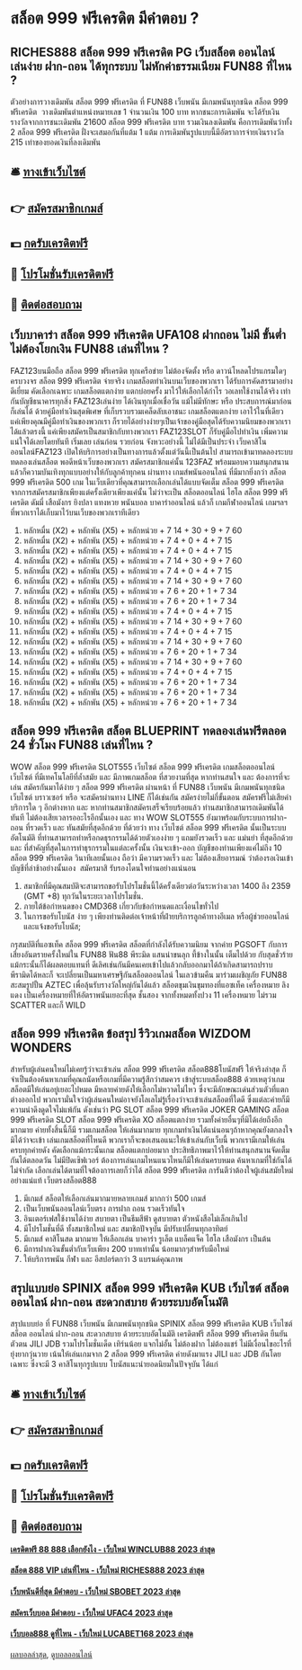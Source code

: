 # สล็อต 999 ฟรีเครดิต มีคำตอบ ?
## RICHES888 สล็อต 999 ฟรีเครดิต PG เว็บสล็อต ออนไลน์ เล่นง่าย ฝาก-ถอน ได้ทุกระบบ ไม่หักค่าธรรมเนียม FUN88 ที่ไหน ?
ตัวอย่างการวางเดิมพัน สล็อต 999 ฟรีเครดิต ที่ FUN88 เว็บพนัน มีเกมพนันทุกชนิด สล็อต 999 ฟรีเครดิต  วางเดิมพันตำแหน่งหมายเลข 1 จำนวนเงิน 100 บาท หากชนะการเดิมพัน จะได้รับเงินรางวัลจากการชนะเดิมพัน 21600 สล็อต 999 ฟรีเครดิต บาท รวมเงินลงเดิมพัน
คือการเดิมพันว่าทั้ง 2 สล็อต 999 ฟรีเครดิต ฝั่งจะเสมอกันที่แต้ม 1 แต้ม การเดิมพันรูปแบบนี้มีอัตราการจ่ายเงินรางวัล 215 เท่าของยอดเงินที่ลงเดิมพัน

## 🛎 [ทางเข้าเว็บไซต์](https://bit.ly/3SdLNi2)
## 👉 [สมัครสมาชิกเกมส์](https://bit.ly/3SdLNi2)
## 💵 [กดรับเครดิตฟรี](https://bit.ly/3dyRKHj)
## 👑 [โปรโมชั่นรับเครดิตฟรี](https://bit.ly/3dyRKHj)
## 📱 [ติดต่อสอบถาม](https://bit.ly/3dyRKHj)

## เว็บบาคาร่า สล็อต 999 ฟรีเครดิต UFA108 ฝากถอน ไม่มี ขั้นต่ำ ไม่ต้องโยกเงิน FUN88 เล่นที่ไหน ?
FAZ123บนมือถือ สล็อต 999 ฟรีเครดิต ทุกเครือข่าย ไม่ต้องจัดตั้ง หรือ ดาวน์โหลดโปรแกรมใดๆครบวงจร สล็อต 999 ฟรีเครดิต จ่ายจริง เกมสล็อตทำเงินบนเว็บของพวกเรา ได้รับการคัดสรรมาอย่างดีเยี่ยม คัดเลือกเฉพาะ เกมสล็อตแตกง่าย แตกบ่อยครั้ง มาไว้ให้เลือกได้กำไร วอเลทใช้งานได้จริง เท่ากันบัญชีธนาคารทุกสิ่ง FAZ123เล่นง่าย ได้เงินทุกเมื่อเชื่อวัน แม้ไม่มีทักษะ หรือ ประสบการณ์มาก่อนก็เล่นได้ ด้วยคู่มือทำเงินสุดพิเศษ ที่เก็บรวบรวมเคล็ดลับเอาชนะ เกมสล็อตแตกง่าย เอาไว้ในที่เดียว แค่เพียงคุณมีคู่มือทำเงินของพวกเรา ก็รวยได้อย่างง่ายๆเป็นเจ้าของคู่มือสุดได้รับความนิยมของพวกเรา ได้แล้วตรงนี้ แค่เพียงสมัครเป็นสมาชิกกับทางพวกเรา FAZ123SLOT ก็รับคู่มือไปทำเงิน เพิ่มความแน่ใจได้เลยโดยทันที เริ่มเลย เล่นก่อน รวยก่อน จังหวะอย่างนี้ ไม่ได้มีเป็นประจำ
เว็บคาสิโนออนไลน์FAZ123 เปิดให้บริการอย่างเป็นทางการแล้วตั้งแต่วันนี้เป็นต้นไป สามารถเข้ามาทดลองระบบ ทดลองเล่นสล็อต พอดีหน้าเว็บของพวกเรา สมัครสมาชิกแค่นั้น 123FAZ พร้อมมอบความสนุกสนานแล้วก็ความบันเทิงทุกแบบอย่างให้กับลูกค้าทุกคน ผ่านทาง เกมส์พนันออนไลน์ ที่มีมากยิ่งกว่า สล็อต 999 ฟรีเครดิต 500 เกม ในเว็บเดียวที่คุณสามารถเลือกเล่นได้แบบจัดเต็ม สล็อต 999 ฟรีเครดิต จากการสมัครสมาชิกเพียงแต่ครั้งเดียวเพียงแค่นั้น ไม่ว่าจะเป็น สล็อตออนไลน์ ไฮโล สล็อต 999 ฟรีเครดิต ดัมมี่ เสือมังกร ยิงปลา แทงหวย พนันบอล บาคาร่าออนไลน์ แล้วก็ เกมกีฬาออนไลน์ เกมฯลฯ ที่พวกเราได้เก็บมาไว้บนเว็บของพวกเราทีเดียว
1. หลักหมื่น (X2) + หลักพัน (X5) + หลักหน่วย + 7 14 + 30 + 9 + 7 60
2. หลักหมื่น (X2) + หลักพัน (X5) + หลักหน่วย + 7 4 + 0 + 4 + 7 15
3. หลักหมื่น (X2) + หลักพัน (X5) + หลักหน่วย + 7 4 + 0 + 4 + 7 15
4. หลักหมื่น (X2) + หลักพัน (X5) + หลักหน่วย + 7 14 + 30 + 9 + 7 60
5. หลักหมื่น (X2) + หลักพัน (X5) + หลักหน่วย + 7 4 + 0 + 4 + 7 15
6. หลักหมื่น (X2) + หลักพัน (X5) + หลักหน่วย + 7 14 + 30 + 9 + 7 60
7. หลักหมื่น (X2) + หลักพัน (X5) + หลักหน่วย + 7 6 + 20 + 1 + 7 34
8. หลักหมื่น (X2) + หลักพัน (X5) + หลักหน่วย + 7 6 + 20 + 1 + 7 34
9. หลักหมื่น (X2) + หลักพัน (X5) + หลักหน่วย + 7 4 + 0 + 4 + 7 15
10. หลักหมื่น (X2) + หลักพัน (X5) + หลักหน่วย + 7 14 + 30 + 9 + 7 60
11. หลักหมื่น (X2) + หลักพัน (X5) + หลักหน่วย + 7 4 + 0 + 4 + 7 15
12. หลักหมื่น (X2) + หลักพัน (X5) + หลักหน่วย + 7 14 + 30 + 9 + 7 60
13. หลักหมื่น (X2) + หลักพัน (X5) + หลักหน่วย + 7 6 + 20 + 1 + 7 34
14. หลักหมื่น (X2) + หลักพัน (X5) + หลักหน่วย + 7 14 + 30 + 9 + 7 60
15. หลักหมื่น (X2) + หลักพัน (X5) + หลักหน่วย + 7 4 + 0 + 4 + 7 15
16. หลักหมื่น (X2) + หลักพัน (X5) + หลักหน่วย + 7 6 + 20 + 1 + 7 34
17. หลักหมื่น (X2) + หลักพัน (X5) + หลักหน่วย + 7 6 + 20 + 1 + 7 34
18. หลักหมื่น (X2) + หลักพัน (X5) + หลักหน่วย + 7 6 + 20 + 1 + 7 34

## สล็อต 999 ฟรีเครดิต สล็อต BLUEPRINT ทดลองเล่นฟรีตลอด 24 ชั่วโมง FUN88 เล่นที่ไหน ?
WOW สล็อต 999 ฟรีเครดิต SLOT555 เว็บไซต์ สล็อต 999 ฟรีเครดิต เกมสล็อตออนไลน์ เว็บไซต์ ที่มีเทคโนโลยีที่ล้ำสมัย และ มีภาพเกมสล็อต ที่สวยงามที่สุด หากท่านสนใจ และ ต้องการที่จะเล่น สมัครกันมาได้ง่าย ๆ สล็อต 999 ฟรีเครดิต ผ่านหน้า ที่ FUN88 เว็บพนัน มีเกมพนันทุกชนิด เว็บไซต์ บราวเซอร์ หรือ จะสมัครผ่านทาง LINE ก็ได้เช่นกัน สมัครง่ายไม่กี่ขั้นตอน สมัครฟรีไม่เสียค่าบริการใด ๆ อีกต่างหาก และ หากท่านสมาชิกสมัครเสร็จเรียบร้อยแล้ว ท่านสมาชิกสามารถเดิมพันได้ทันที ไม่ต้องเสียเวลารออะไรอีกนั้นเอง และ ทาง WOW SLOT555 ยังมาพร้อมกับระบบการฝาก-ถอน ที่รวดเร็ว และ ทันสมัยที่สุดอีกด้วย ที่ด้วยว่า ทาง เว็บไซต์ สล็อต 999 ฟรีเครดิต นั้นเป็นระบบ อัตโนมัติ ที่ท่านสามารถทำหรือกดธุรกรรมได้ด้วยตัวเองง่าย ๆ แถมยังรวดเร็ว และ แม่นยำ ที่สุดอีกด้วย และ ที่สำคัญที่สุดในการทำธุรกรรมในแต่ละครั้งนั้น เงินจะเข้า-ออก บัญชีของท่านเพียงแค่ไม่ถึง 10 สล็อต 999 ฟรีเครดิต วินาทีเลยนั้นเอง ถือว่า มีความรวดเร็ว และ ไม่ต้องเสียอารมณ์ ว่าต้องรอเงินเข้าบัญชีที่ล่าช้าอย่างนั้นเอง  สมัครมาสิ รับรองโดนใจท่านอย่างแน่นอน
1. สมาชิกที่มีคุณสมบัติจะสามารถขอรับโปรโมชั่นนี้ได้ครั้งเดียวต่อวันระหว่างเวลา 1400 ถึง 2359 (GMT +8) ทุกวันในระยะเวลาโปรโมชั่น.
2. ภายใต้ข้อกำหนดของ CMD368 เกี่ยวกับข้อกำหนดและเงื่อนไขทั่วไป
3. ในการขอรับโบนัส ง่าย ๆ เพียงท่านติดต่อเจ้าหน้าที่ฝ่ายบริการลูกค้าทางอีเมล หรือผู้ช่วยออนไลน์ และแจ้งขอรับโบนัส;

กรุสมบัติที่แอซเท็ค สล็อต 999 ฟรีเครดิต สล็อตที่กำลังได้รับความนิยม จากค่าย PGSOFT กับการเสี่ยงอันตรายครั้งใหม่ใน FUN88 ฟัน88 พีระมิด แสนน่าขนลุก ที้ข้างในนั้น เต็มไปด้วย กับสุดชั่วร้ายแม้กระนั้นก็ได้ผลตอบแทนที่ ดีเลิศเช่นกันมีคนเคยเข้าไปแล้วกลับออกมาได้ถ้าเกิดสามารถปราบ พีรามิดได้หละก็ จะเปลี่ยนเป็นมหาเศรษฐีกันสล็อตออนไลน์ ในเลวข้ามคืน มาร่วมเผชิญภัย FUN88 สะสมรูปปั้น AZTEC เพื่อลุ้นรับรางวัลใหญ่กันได้แล้ว
สล็อตขุมเงินขุมทองที่แอซเท็ค เครื่องหมาย ลิงแดง เป็นเครื่องหมายที่ให้อัตราพนันเยอะที่สุด ชั้นสอง จากทั้งหมดทั้งปวง 11 เครื่องหมาย ไม่รวม SCATTER และก็ WILD

## สล็อต 999 ฟรีเครดิต ข้อสรุป รีวิวเกมสล็อต WIZDOM WONDERS
สำหรับผู้เล่นคนใหม่ไม่เคยรู้ว่าจะเข้าเล่น สล็อต 999 ฟรีเครดิต สล็อต888โบนัสฟรี ให้จริงล่าสุด ก็จำเป็นต้องค้นหาเกมที่คุณถนัดหรือเกมที่มีความรู้สึกว่าสมควร เข้าสู่ระบบสล็อต888 ด้วยเหตุว่าเกมสล็อตมีให้เล่นอยู่เยอะไปหมด มีหลายค่ายดังให้เลือกไม่หวาดไม่ไหว ซึ่งจะมีลักษณะเด่นส่วนตัวที่แตกต่างออกไป พวกเรามั่นใจว่าผู้เล่นคนใหม่อาจยังโลเลไม่รู้เรื่องว่าจะเข้าเล่นสล็อตที่ใดดี ซึ่งแต่ละค่ายก็มีความน่าดึงดูดใจไม่แพ้กัน ดังเช่นว่า PG SLOT สล็อต 999 ฟรีเครดิต JOKER GAMING สล็อต 999 ฟรีเครดิต SLOT สล็อต 999 ฟรีเครดิต XO สล็อตแตกง่าย รวมทั้งค่ายอื่นๆที่มิได้เอ่ยถึงอีกมากมาย ค่ายทั้งสิ้นนี้ก็มี รวมเกมสล็อต ให้เล่นมากมาย ทุกเกมทำเงินได้แน่นอนๆถ้าหากคุณยังตกลงใจมิได้ว่าจะเข้า เล่นเกมสล็อตที่ไหนดี พวกเราก็จะขอเสนอแนะให้เข้าเล่นกับเว็บนี้ พวกเรามีเกมให้เล่นครบทุกค่ายดัง คัดเลือกแม้กระนั้นเกม สล็อตแตกบ่อยมาก ประสิทธิภาพมาไว้ให้ท่านสนุกสนานจัดเต็มกันได้ตลอดวัน ไม่มีปิดเซิฟเวอร์ ต้องการเล่นเกมไหนแนวไหนก็มีให้เล่นครบหมด ค้นหาเกมที่ใช่กันได้ไม่จำกัด เลือกเล่นได้ตามที่ใจต้องการเลยก็ว่าได้ สล็อต 999 ฟรีเครดิต การันตีว่าต้องใจผู้เล่นสมัยใหม่อย่างแน่แท้ เว็บตรงสล็อต888
1. มีเกมส์ สล็อตให้เลือกเล่นมากมายหลายเกมส์ มากกว่า 500 เกมส์
2. เป็นเว็บพนันออนไลน์เว็บตรง การฝาก ถอน รวดเร็วทันใจ
3. อินเตอร์เฟสใช้งานได้ง่าย สบายตา เป็นธีมสีฟ้า ดูสบายตา ตัวหนังสือไม่เล็กเกินไป
4. มีโปรโมชั่นที่ดี ทั้งสมาชิกใหม่ และ สมาชิกปัจจุบัน มีปรับเปลี่ยนทุกอาทิตย์
5. มีเกมส์ คาสิโนสด มากมาย ให้เลือกเล่น บาคาร่า รูเล็ต แบล็คแจ็ค ไฮโล เสือมังกร เป็นต้น
6. มีการฝากเงินขั้นต่ำกับเว็บเพียง 200 บาทเท่านั้น น้อยมากๆสำหรับมือใหม่
7. ให้บริการพนัน กีฬา และ อีสปอร์ตกว่า 3 แบรนด์คุณภาพ

## สรุปแบบย่อ SPINIX สล็อต 999 ฟรีเครดิต KUB เว็บไซต์ สล็อต ออนไลน์ ฝาก-ถอน สะดวกสบาย ด้วยระบบอัตโนมัติ
สรุปแบบย่อ ที่ FUN88 เว็บพนัน มีเกมพนันทุกชนิด SPINIX สล็อต 999 ฟรีเครดิต KUB เว็บไซต์ สล็อต ออนไลน์ ฝาก-ถอน สะดวกสบาย ด้วยระบบอัตโนมัติ เครดิตฟรี สล็อต 999 ฟรีเครดิต ยืนยันตัวตน JILI JDB รวมโปรโมชั่นเด็ด เทิร์นน้อย แจกไม่อั้น ไม่ต้องฝาก ไม่ต้องแชร์ ไม่มีเงื่อนไขอะไรที่ยุ่งยากวุ่นวาย เน้นให้เล่นเกมจาก 2 สล็อต 999 ฟรีเครดิต ค่ายดังมาแรง JILI และ JDB กันโดยเฉพาะ ซึ่งจะมี 3 คาสิโนทุกรูปแบบ โบนัสแนะนำยอดนิยมในปัจจุบัน ได้แก่

## 🛎 [ทางเข้าเว็บไซต์](https://bit.ly/3SdLNi2)
## 👉 [สมัครสมาชิกเกมส์](https://bit.ly/3SdLNi2)
## 💵 [กดรับเครดิตฟรี](https://bit.ly/3dyRKHj)
## 👑 [โปรโมชั่นรับเครดิตฟรี](https://bit.ly/3dyRKHj)
## 📱 [ติดต่อสอบถาม](https://bit.ly/3dyRKHj)

#### [เครดิตฟรี 88 888 เลือกยังไง - เว็บใหม่ WINCLUB88 2023 ล่าสุด](https://atom.io/themes/เครดิตฟรี%2088%20888%20เลือกยังไง%20-%20เว็บใหม่%20winclub88%202023%20ล่าสุด)
#### [สล็อต 888 VIP เล่นที่ไหน - เว็บใหม่ RICHES888 2023 ล่าสุด](https://atom.io/themes/สล็อต%20888%20vip%20เล่นที่ไหน%20-%20เว็บใหม่%20riches888%202023%20ล่าสุด)
#### [เว็บพนันดีที่สุด มีคำตอบ - เว็บใหม่ SBOBET 2023 ล่าสุด](https://atom.io/themes/เว็บพนันดีที่สุด%20มีคำตอบ%20-%20เว็บใหม่%20sbobet%202023%20ล่าสุด)
#### [สมัครเว็บบอล มีคำตอบ - เว็บใหม่ UFAC4 2023 ล่าสุด](https://atom.io/themes/สมัครเว็บบอล%20มีคำตอบ%20-%20เว็บใหม่%20ufac4%202023%20ล่าสุด)
#### [เว็บบอล888 ดูที่ไหน - เว็บใหม่ LUCABET168 2023 ล่าสุด](https://atom.io/themes/เว็บบอล888%20ดูที่ไหน%20-%20เว็บใหม่%20lucabet168%202023%20ล่าสุด)

[ผลบอลล่าสุด](https://siamsport.tv "ผลบอลล่าสุด"), [ดูบอลออนไลน์](https://siamsport.tv/ดูบอลสด "ดูบอลออนไลน์")